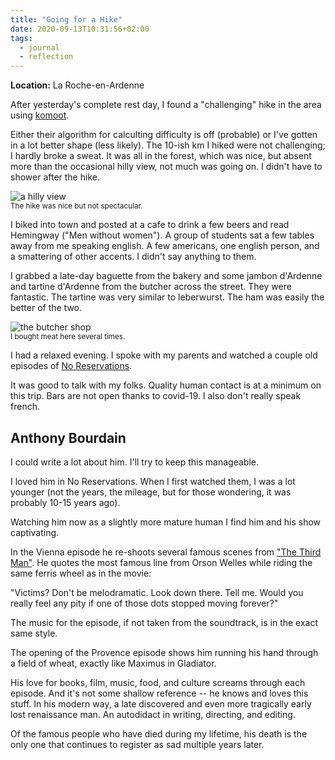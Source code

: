 ```yaml
---
title: "Going for a Hike"
date: 2020-09-13T10:31:56+02:00
tags:
  - journal
  - reflection
---
```


**Location:** La Roche-en-Ardenne

After yesterday's complete rest day, I found a "challenging" hike in the area
using [komoot](https://www.komoot.com/discover).

Either their algorithm for calculting difficulty is off
(probable) or I've gotten in a lot better shape (less likely). The 10-ish km I
hiked were not challenging; I hardly broke a sweat. It was all in the
forest, which was nice, but absent more than the occasional hilly view, not
much was going on. I didn't have to shower after the hike.

<img style="max-width: 100%; width: auto; height: auto;" src="/images/roche_hike.jpg" alt="a hilly view">
<figcaption><small>The hike was nice but not spectacular.</small></figcaption>

I biked into town and posted at a cafe to drink a few beers and read Hemingway
("Men without women"). A group of students sat a few tables away from me
speaking english. A few americans, one english person, and a smattering of
other accents. I didn't say anything to them.

I grabbed a late-day baguette from the bakery and some jambon d'Ardenne and
tartine d'Ardenne from the butcher across the street. They were fantastic. The
tartine was very similar to leberwurst. The ham was easily the better of the
two.

<img style="max-width: 100%; width: auto; height: auto;" src="/images/roche_butcher.jpg" alt="the butcher shop">
<figcaption><small>I bought meat here several times.</small></figcaption>


I had a relaxed evening. I spoke with my parents and watched a couple old
episodes of [No
Reservations](https://en.wikipedia.org/wiki/Anthony_Bourdain%3A_No_Reservations).

It was good to talk with my folks. Quality human contact is at a minimum on
this trip. Bars are not open thanks to covid-19. I also don't really speak
french.

## Anthony Bourdain

I could write a lot about him. I'll try to keep this manageable.

I loved him in No Reservations. When I first watched them, I was a lot younger
(not the years, the mileage, but for those wondering, it was probably 10-15
years ago).

Watching him now as a slightly more mature human I find him and his show
captivating.

In the Vienna episode he re-shoots several famous scenes from ["The Third
Man"](https://en.wikipedia.org/wiki/The_Third_Man). He quotes the most famous
line from Orson Welles while riding the same ferris wheel as in the movie:

"Victims? Don't be melodramatic. Look down there. Tell me. Would you really
feel any pity if one of those dots stopped moving forever?"

The music for the episode, if not taken from the soundtrack, is in the exact
same style.

The opening of the Provence episode shows him running his hand through a field
of wheat, exactly like Maximus in Gladiator.

His love for books, film, music, food, and culture screams through each
episode. And it's not some shallow reference -- he knows and loves this stuff.
In his modern way, a late discovered and even more tragically early lost
renaissance man. An autodidact in writing, directing, and editing.

Of the famous people who have died during my lifetime, his death is the only
one that continues to register as sad multiple years later.
